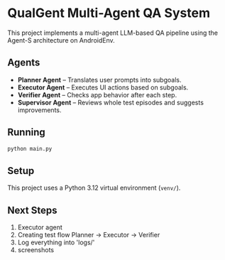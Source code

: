 # QualGent Multi-Agent QA System

This project implements a multi-agent LLM-based QA pipeline using the Agent-S architecture on AndroidEnv.

## Agents
- **Planner Agent** – Translates user prompts into subgoals.
- **Executor Agent** – Executes UI actions based on subgoals.
- **Verifier Agent** – Checks app behavior after each step.
- **Supervisor Agent** – Reviews whole test episodes and suggests improvements.

## Running
```bash
python main.py
```

## Setup

This project uses a Python 3.12 virtual environment (`venv/`).

## Next Steps

1. Executor agent 
2. Creating test flow  Planner -> Executor -> Verifier
3. Log everything into 'logs/'
4. screenshots

